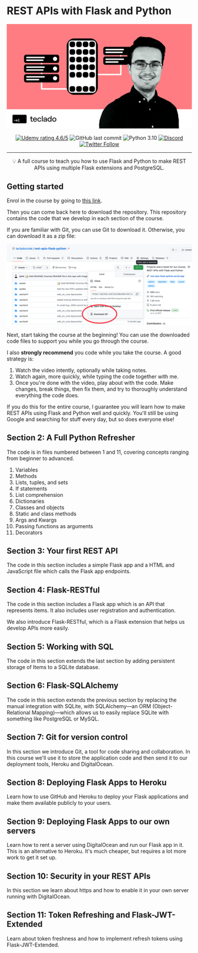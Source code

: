 # REST APIs with Flask and Python

<p align="center">
 <img src="assets/course-image.png" alt="REST APIs with Flask and Python (Udemy banner image)"></a>
</p>

<div align="center">

[![Udemy rating 4.6/5](https://img.shields.io/badge/udemy-4.6%2F5-brightgreen)](https://go.tecla.do/rest-apis-sale) ![GitHub last commit](https://img.shields.io/github/last-commit/tecladocode/rest-apis-flask-python/develop) ![Python 3.10](https://img.shields.io/badge/python-3.10-yellow) [![Discord](https://img.shields.io/discord/614395983807250433)](https://discord.gg/78Nvd3p) [![Twitter Follow](https://img.shields.io/twitter/follow/jslvtr?style=social) ](https://twitter.com/jslvtr)

</div>

---

<p align = "center">💡 A full course to teach you how to use Flask and Python to make REST APIs using multiple Flask extensions and PostgreSQL.</p>

## Getting started

Enrol in the course by going to [this link](https://go.tecla.do/rest-apis-sale).

Then you can come back here to download the repository. This repository contains the code that we develop in each section of the course.

If you are familiar with Git, you can use Git to download it. Otherwise, you can download it as a zip file:

![Download repo as a zip file](assets/download-repo-zip.png)

Next, start taking the course at the beginning! You can use the downloaded code files to support you while you go through the course.

I also **strongly recommend** you code while you take the course. A good strategy is:

1. Watch the video intently, optionally while taking notes.
2. Watch again, more quickly, while typing the code together with me.
3. Once you're done with the video, play about with the code. Make changes, break things, then fix them, and try to thoroughly understand everything the code does.

If you do this for the entire course, I guarantee you will learn how to make REST APIs using Flask and Python well and quickly. You'll still be using Google and searching for stuff every day, but so does everyone else!

## Section 2: A Full Python Refresher

The code is in files numbered between 1 and 11, covering concepts ranging from beginner to advanced.

1. Variables
2. Methods
3. Lists, tuples, and sets
4. If statements
5. List comprehension
6. Dictionaries
7. Classes and objects
8. Static and class methods
9. Args and Kwargs
10. Passing functions as arguments
11. Decorators

## Section 3: Your first REST API

The code in this section includes a simple Flask app and a HTML and JavaScript file which calls the Flask app endpoints.

## Section 4: Flask-RESTful

The code in this section includes a Flask app which is an API that represents items. It also includes user registration and authentication.

We also introduce Flask-RESTful, which is a Flask extension that helps us develop APIs more easily.

## Section 5: Working with SQL

The code in this section extends the last section by adding persistent storage of Items to a SQLite database.

## Section 6: Flask-SQLAlchemy

The code in this section extends the previous section by replacing the manual integration with SQLite, with SQLAlchemy—an ORM (Object-Relational Mapping)—which allows us to easily replace SQLite with something like PostgreSQL or MySQL.

## Section 7: Git for version control

In this section we introduce Git, a tool for code sharing and collaboration. In this course we'll use it to store the application code and then send it to our deployment tools, Heroku and DigitalOcean.

## Section 8: Deploying Flask Apps to Heroku

Learn how to use GitHub and Heroku to deploy your Flask applications and make them available publicly to your users.

## Section 9: Deploying Flask Apps to our own servers

Learn how to rent a server using DigitalOcean and run our Flask app in it. This is an alternative to Heroku. It's much cheaper, but requires a lot more work to get it set up.

## Section 10: Security in your REST APIs

In this section we learn about https and how to enable it in your own server running with DigitalOcean.

## Section 11: Token Refreshing and Flask-JWT-Extended

Learn about token freshness and how to implement refresh tokens using Flask-JWT-Extended.
